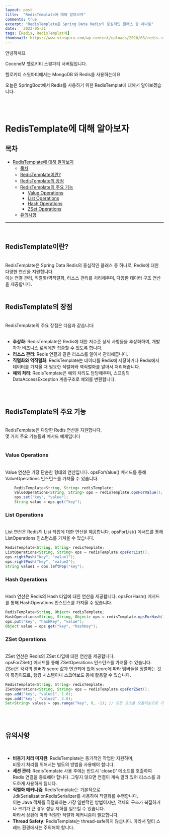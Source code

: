 ```yaml
---
layout: post
title:  "RedisTemplate에 대해 알아보자"
comments: true
excerpt: "RedisTemplate은 Spring Data Redis의 중심적인 클래스 중 하나로"
date:   2023-05-31 
tags: [Redis, RedisTemplat에] 
thumbnail: https://www.vinsguru.com/wp-content/uploads/2020/03/redis-stream.png
---
```


안녕하세요

CoconeM 헬로키티 스윗파티 서버팀입니다.

헬로키티 스윗파티에서는 MongoDB 와 Redis를 사용하는데요

오늘은 SpringBoot에서 Redis를 사용하기 위한 RedisTemplat에 대해서 알아보겠습니다.

<br/><br/>

# RedisTemplate에 대해 알아보자

## 목차
- [RedisTemplate에 대해 알아보자](#redistemplate에-대해-알아보자)
  - [목차](#목차)
  - [RedisTemplate이란?](#redistemplate이란)
  - [RedisTemplate의 장점](#redistemplate의-장점)
  - [RedisTemplate의 주요 기능](#redistemplate의-주요-기능)
    - [Value Operations](#value-operations)
    - [List Operations](#list-operations)
    - [Hash Operations](#hash-operations)
    - [ZSet Operations](#zset-operations)
  - [유의사항](#유의사항)

---
<br/>

## RedisTemplate이란?
<br/>
RedisTemplate은 Spring Data Redis의 중심적인 클래스 중 하나로, Redis에 대한 다양한 연산을 지원합니다. <br/>이는 연결 관리, 직렬화/역직렬화, 리소스 관리를 처리해주며, 다양한 데이터 구조 연산을 제공합니다.  
<br/><br/>

## RedisTemplate의 장점
<br/>
RedisTemplate의 주요 장점은 다음과 같습니다:<br/><br/>

- **추상화**: RedisTemplate은 Redis에 대한 저수준 상세 사항들을 추상화하여, 개발자가 비즈니스 로직에만 집중할 수 있도록 합니다.
- **리소스 관리**: Redis 연결과 같은 리소스를 알아서 관리해줍니다.
- **직렬화와 역직렬화**: RedisTemplate는 데이터를 Redis에 저장하거나 Redis에서 데이터를 가져올 때 필요한 직렬화와 역직렬화를 알아서 처리해줍니다.
- **예외 처리**: RedisTemplate은 예외 처리도 담당해주며, 스프링의 DataAccessException 계층구조로 예외를 변환합니다.

<br/><br/>
## RedisTemplate의 주요 기능
<br/>
RedisTemplate은 다양한 Redis 연산을 지원합니다. 
<br/>몇 가지 주요 기능들과 메서드 예제입니다
<br/><br/>
 
### Value Operations
<br/>
Value 연산은 가장 단순한 형태의 연산입니다. opsForValue() 메서드를 통해 ValueOperations 인스턴스를 가져올 수 있습니다.

```java
    RedisTemplate<String, String> redisTemplate;
    ValueOperations<String, String> ops = redisTemplate.opsForValue();
    ops.set("key", "value");
    String value = ops.get("key");
```
### List Operations
<br/>
List 연산은 Redis의 List 타입에 대한 연산을 제공합니다. opsForList() 메서드를 통해 ListOperations 인스턴스를 가져올 수 있습니다.

```java
RedisTemplate<String, String> redisTemplate;
ListOperations<String, String> ops = redisTemplate.opsForList();
ops.rightPush("key", "value1");
ops.rightPush("key", "value2");
String value1 = ops.leftPop("key");
```
### Hash Operations
<br/>
Hash 연산은 Redis의 Hash 타입에 대한 연산을 제공합니다. opsForHash() 메서드를 통해 HashOperations 인스턴스를 가져올 수 있습니다.

```java
RedisTemplate<String, Object> redisTemplate;
HashOperations<String, String, Object> ops = redisTemplate.opsForHash();
ops.put("key", "hashKey", "value");
Object value = ops.get("key", "hashKey");
```
### ZSet Operations
<br/>
ZSet 연산은 Redis의 ZSet 타입에 대한 연산을 제공합니다. <br/>
opsForZSet() 메서드를 통해 ZSetOperations 인스턴스를 가져올 수 있습니다. <br/>
ZSet은 각각의 멤버가 score 값과 연관되어 있어 score에 따라 멤버들을 정렬하는 것이 특징이므로, 랭킹 시스템이나 스코어보드 등에 활용할 수 있습니다.

```java
RedisTemplate<String, String> redisTemplate;
ZSetOperations<String, String> ops = redisTemplate.opsForZSet();
ops.add("key", "value1", 1.0);
ops.add("key", "value2", 2.0);
Set<String> values = ops.range("key", 0, -1); // 모든 요소를 오름차순으로 가져옵니다.
```
<br/><br/>

## 유의사항
<br/>

- **비동기 처리 미지원**: RedisTemplate는 동기적인 작업만 지원하며, <br/>비동기 처리를 위해서는 별도의 방법을 사용해야 합니다.
- **세션 관리**: RedisTemplate 사용 후에는 반드시 'close()' 메소드를 호출하여 Redis 연결을 종료해야 합니다. 그렇지 않으면 연결이 계속 열려 있어 리소스를 과도하게 사용하게 됩니다.
- **직렬화 메커니즘**: RedisTemplate는 기본적으로 JdkSerializationRedisSerializer를 사용하여 직렬화를 수행합니다. <br/>이는 Java 객체를 직렬화하는 가장 일반적인 방법이지만, 객체의 구조가 복잡하거나 크기가 큰 경우 성능 저하를 일으킬 수 있습니다. <br/>따라서 상황에 따라 적절한 직렬화 메커니즘이 필요합니다.
- **Thread Safety**: RedisTemplate는 thread-safe하지 않습니다. 따라서 멀티 스레드 환경에서는 주의해야 합니다.